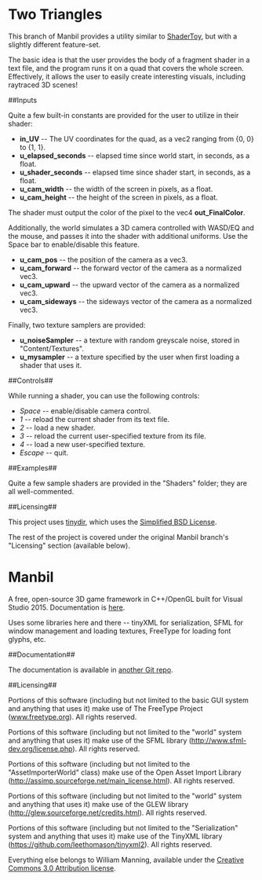 Two Triangles
=====

This branch of Manbil provides a utility similar to [ShaderToy](shadertoy.com), but with a slightly different feature-set.

The basic idea is that the user provides the body of a fragment shader in a text file, and the program runs it on a quad that covers the whole screen. Effectively, it allows the user to easily create interesting visuals, including raytraced 3D scenes!

##Inputs

Quite a few built-in constants are provided for the user to utilize in their shader:

* **in_UV** -- The UV coordinates for the quad, as a vec2 ranging from {0, 0} to {1, 1}.
* **u_elapsed_seconds** -- elapsed time since world start, in seconds, as a float.
* **u_shader_seconds** -- elapsed time since shader start, in seconds, as a float.
* **u_cam_width** -- the width of the screen in pixels, as a float.
* **u_cam_height** -- the height of the screen in pixels, as a float.

The shader must output the color of the pixel to the vec4 **out_FinalColor**.

Additionally, the world simulates a 3D camera controlled with WASD/EQ and the mouse, and passes it into the shader with additional uniforms. Use the Space bar to enable/disable this feature.

* **u_cam_pos** -- the position of the camera as a vec3.
* **u_cam_forward** -- the forward vector of the camera as a normalized vec3.
* **u_cam_upward** -- the upward vector of the camera as a normalized vec3.
* **u_cam_sideways** -- the sideways vector of the camera as a normalized vec3.

Finally, two texture samplers are provided:
* **u_noiseSampler** -- a texture with random greyscale noise, stored in "Content/Textures".
* **u_mysampler** -- a texture specified by the user when first loading a shader that uses it.

##Controls##

While running a shader, you can use the following controls:

* *Space* -- enable/disable camera control.
* *1* -- reload the current shader from its text file.
* *2* -- load a new shader.
* *3* -- reload the current user-specified texture from its file.
* *4* -- load a new user-specified texture.
* *Escape* -- quit.

##Examples##

Quite a few sample shaders are provided in the "Shaders" folder; they are all well-commented.

##Licensing##

This project uses [tinydir](https://github.com/cxong/tinydir/), which uses the [Simplified BSD License](http://www.freebsd.org/copyright/freebsd-license.html).

The rest of the project is covered under the original Manbil branch's "Licensing" section (available below).


Manbil
======

A free, open-source 3D game framework in C++/OpenGL built for Visual Studio 2015. Documentation is [here](https://github.com/heyx3/ManbilDocumentation).

Uses some libraries here and there -- tinyXML for serialization, SFML for window management and loading textures, FreeType for loading font glyphs, etc.

##Documentation##

The documentation is available in [another Git repo](https://github.com/heyx3/ManbilDocumentation).

##Licensing##

Portions of this software (including but not limited to the basic GUI system and anything that uses it) make use of The FreeType Project (www.freetype.org). All rights reserved.
    
Portions of this software (including but not limited to the "world" system and anything that uses it) make use of the SFML library (http://www.sfml-dev.org/license.php). All rights reserved.

Portions of this software (including but not limited to the "AssetImporterWorld" class) make use of the Open Asset Import Library (http://assimp.sourceforge.net/main_license.html).  All rights reserved.

Portions of this software (including but not limited to the "world" system and anything that uses it) make use of the GLEW library (http://glew.sourceforge.net/credits.html). All rights reserved.

Portions of this software (including but not limited to the "Serialization" system and anything that uses it) make use of the TinyXML library (https://github.com/leethomason/tinyxml2). All rights reserved.

Everything else belongs to William Manning, available under the [Creative Commons 3.0 Attribution license](https://creativecommons.org/licenses/by/3.0/us/).
